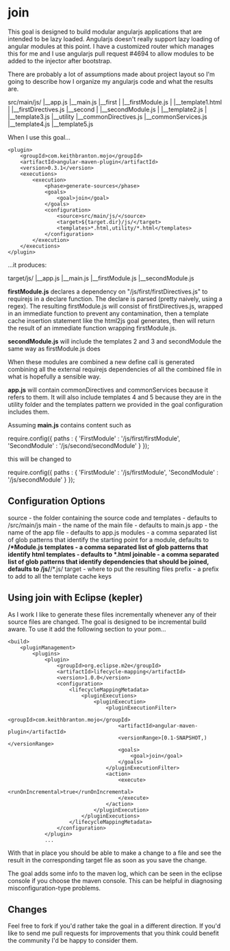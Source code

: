 join
====

This goal is designed to build modular angularjs applications that are intended to be lazy loaded. Angularjs doesn't really support lazy loading of angular modules at this point. I have a customized router which manages this for me and I use angularjs pull request #4694 to allow modules to be added to the injector after bootstrap. 

There are probably a lot of assumptions made about project layout so I'm going to describe how I organize my angularjs code and what the results are.

src/main/js/
|__app.js
|__main.js
|__first
|  |__firstModule.js
|  |__template1.html
|  |__firstDirectives.js
|__second
|  |__secondModule.js
|  |__template2.js
|  |__template3.js
|__utility
   |__commonDirectives.js
   |__commonServices.js 
   |__template4.js
   |__template5.js

When I use this goal...

	<plugin>
		<groupId>com.keithbranton.mojo</groupId>
		<artifactId>angular-maven-plugin</artifactId>
		<version>0.3.1</version>
		<executions>
			<execution>
				<phase>generate-sources</phase>
				<goals>
					<goal>join</goal>
				</goals>
				<configuration>
					<source>src/main/js/</source>
					<target>${target.dir}/js/</target>
					<templates>*.html,utility/*.html</templates>
				</configuration>
			</execution>
		</executions>
	</plugin>

...it produces:

target/js/
|__app.js
|__main.js
|__firstModule.js
|__secondModule.js

**firstModule.js** declares a dependency on "/js/first/firstDirectives.js" to requirejs in a declare function. The declare is parsed (pretty naively, using a regex). The resulting firstModule.js will consist of firstDirectives.js, wrapped in an immediate function to prevent any contamination, then a template cache insertion statement like the html2js goal generates, then will return the result of an immediate function wrapping firstModule.js.

**secondModule.js** will include the templates 2 and 3 and secondModule the same way as firstModule.js does

When these modules are combined a new define call is generated combining all the external requirejs dependencies of all the combined file in what is hopefully a sensible way.

**app.js** will contain commonDirectives and commonServices because it refers to them. It will also include templates 4 and 5 because they are in the utility folder and the templates pattern we provided in the goal configuration includes them.

Assuming **main.js** contains content such as

require.config({
	paths : {
		'FirstModule' : '/js/first/firstModule',
		'SecondModule' : '/js/second/secondModule'
	}
});

this will be changed to 

require.config({
	paths : {
		'FirstModule' : '/js/firstModule',
		'SecondModule' : '/js/secondModule'
	}
});

Configuration Options
---------------------

source - the folder containing the source code and templates - defaults to /src/main/js
main - the name of the main file - defaults to main.js
app - the name of the app file - defaults to app.js
modules - a comma separated list of glob patterns that identify the starting point for a module, defaults to **/*Module.js
templates - a comma separated list of glob patterns that identify html templates - defaults to *.html
joinable - a comma separated list of glob patterns that identify dependencies that should be joined, defaults to /js/**/*.js/
target - where to put the resulting files
prefix - a prefix to add to all the template cache keys  

Using join with Eclipse (kepler)
-----------------------------------

As I work I like to generate these files incrementally whenever any of their source files are changed. The goal is designed to be incremental build aware. To use it add the following section to your pom...

	<build>
		<pluginManagement>
			<plugins>
				<plugin>
					<groupId>org.eclipse.m2e</groupId>
					<artifactId>lifecycle-mapping</artifactId>
					<version>1.0.0</version>
					<configuration>
						<lifecycleMappingMetadata>
							<pluginExecutions>
								<pluginExecution>
									<pluginExecutionFilter>
										<groupId>com.keithbranton.mojo</groupId>
										<artifactId>angular-maven-plugin</artifactId>
										<versionRange>[0.1-SNAPSHOT,)</versionRange>
										<goals>
											<goal>join</goal>
										</goals>
									</pluginExecutionFilter>
									<action>
										<execute>
											<runOnIncremental>true</runOnIncremental>
										</execute>
									</action>
								</pluginExecution>
							</pluginExecutions>
						</lifecycleMappingMetadata>
					</configuration>
				</plugin>
				...

With that in place you should be able to make a change to a file and see the result in the corresponding target file as soon as you save the change.

The goal adds some info to the maven log, which can be seen in the eclipse console if you choose the maven console. This can be helpful in diagnosing misconfiguration-type problems.

Changes
-------

Feel free to fork if you'd rather take the goal in a different direction. If you'd like to send me pull requests for improvements that you think could benefit the community I'd be happy to consider them.